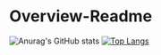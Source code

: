 # Overview-Readme

![Anurag's GitHub stats](https://github-readme-stats.vercel.app/api?username=IgorTrifunovic&count_private=true)
[![Top Langs](https://github-readme-stats.vercel.app/api/top-langs/?username=IgorTrifunovic&langs_count=8)](https://github.com/IgorTrifunovic/github-readme-stats)

